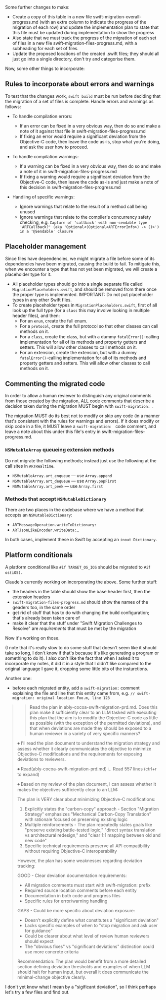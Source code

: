Some further changes to make:

- Create a copy of this table in a new file swift-migration-overall-progress.md (with an extra column to indicate the progress of the migration of each row) and update the implementation plan to state that this file must be updated during implementation to show the progress
- Also state that we must track the progress of the migration of each set of files in a new file swift-migration-files-progress.md, with a subheading for each set of files.
- Update the proposed locations of the created .swift files; they should all just go into a single directory, don't try and categorise them.

Now, some other things to incorporate:

## Rules to incorporate about errors and warnings

To test that the changes work, `swift build` must be run before deciding that the migration of a set of files is complete. Handle errors and warnings as follows:

- To handle compilation errors:
	- If an error can be fixed in a very obvious way, then do so and make a note of it against that file in swift-migration-files-progress.md
	- If fixing an error would require a significant deviation from the Objective-C code, then leave the code as-is, stop what you're doing, and ask the user how to proceed.
- To handle compilation warnings:
	- If a warning can be fixed in a very obvious way, then do so and make a note of it in swift-migration-files-progress.md
	- If fixing a warning would require a significant deviation from the Objective-C code, then leave the code as-is and just make a note of this decision in swift-migration-files-progress.md

- Handling of specific warnings:
	- Ignore warnings that relate to the result of a method call being unused 
	- Ignore warnings that relate to the compiler's concurrency safety checking, e.g. `Capture of 'callback' with non-sendable type 'ARTCallback?' (aka 'Optional<(Optional<ARTErrorInfo>) -> ()>') in a '@Sendable' closure`

## Placeholder management

Since files have dependencies, we might migrate a file before some of its dependencies have been migrated, causing the build to fail. To mitigate this, when we encounter a type that has not yet been migrated, we will create a placeholder type for it.

- All placeholder types should go into a single separate file called `MigrationPlaceholders.swift`, and should be removed from there once the proper type is implemented. IMPORTANT: Do not put placeholder types in any other Swift files.
- To create placeholder types in `MigrationPlaceholders.swift`, first of all look up the full type (for a `class` this may involve looking in multiple header files), and then:
	- For an `enum`, create the full enum.
	- For a `protocol`, create the full protocol so that other classes can call methods on it.
	- For a `class`, create the class, but with a dummy `fatalError()`-calling implementation for all of its methods and property getters and setters. This will allow other classes to call methods on it.
	- For an extension, create the extension, but with a dummy `fatalError()`-calling implementation for all of its methods and property getters and setters. This will allow other classes to call methods on it.

## Commenting the migrated code

In order to allow a human reviewer to distinguish any original comments from those created by the migration, ALL code comments that describe a decision taken during the migration MUST begin with ``swift-migration: ``.

The migration MUST do its best not to modify or skip any code (in a manner that's consistent with the rules for warnings and errors). If it does modify or skip code in a file, it MUST leave a `swift-migration: ` code comment, and leave a note about this under this file's entry in swift-migration-files-progress.md.

### `NSMutableArray` queueing extension methods

Do not migrate the following methods; instead just use the following at the call sites in `ARTRealtime`.

- `NSMutableArray.art_enqueue` — use `Array.append`
- `NSMutableArray.art_dequeue` — use `Array.popFirst`
- `NSMutableArray.art_peek` — use `Array.first`

### Methods that accept `NSMutableDictionary`

There are two places in the codebase where we have a method that accepts an `NSMutableDictionary`:

- `ARTMessageOperation.writeToDictionary:`
- `ARTJsonLikeEncoder.writeData:…`

In both cases, implement these in Swift by accepting an `inout Dictionary`.

## Platform conditionals

A platform conditional like `#if TARGET_OS_IOS` should be migrated to `#if os(iOS)`.

Claude's currently working on incorporating the above. Some further stuff:

- the headers in the table should show the base header first, then the extension headers
- `swift-migration-files-progress.md` should show the names of the geaders too, in the same order
- get rid of stuff that has to do with changing the build configuration; that's already been taken care of
- make it clear that the stuff under "Swift Migration Challenges to Resolve" are _requirements_ that must be met by the migration

Now it's working on those.

(I note that it's really slow to do some stuff that doesn't seem like it should take so long, I don't know if that's because it's like generating a program or something to do it). I also don't like the fact that when I asked it to incorporate my notes, it did it in a style that I didn't like compared to the original language I gave it, dropping some little bits of the insturctions.

Another one:

- before each migrated entity, add a `swift-migration:` comment explaining the file and line that this entity came from, e.g. `// swift-migration: original location Foo.m, line 123`

> > Read the plan in ably-cocoa-swift-migration-prd.md. Does this plan make it sufficiently clear
>   to an LLM tasked with executing this plan that the aim is to modify the Objective-C code as
>   little as possible (with the exception of the permitted deviations), and that when deviations
>   are made they should be exposed to a human reviewer in a variety of very specific manners?
> 
> ⏺ I'll read the plan document to understand the migration strategy and assess whether it
>   clearly communicates the objective to minimize Objective-C modifications and the requirements
>    for exposing deviations to reviewers.
> 
> ⏺ Read(ably-cocoa-swift-migration-prd.md)
>   ⎿  Read 557 lines (ctrl+r to expand)
> 
> ⏺ Based on my review of the plan document, I can assess whether it makes the objectives
>   sufficiently clear to an LLM:
> 
>   The plan is VERY clear about minimizing Objective-C modifications:
> 
>   1. Explicitly states the "carbon-copy" approach - Section "Migration Strategy" emphasizes
>   "Mechanical Carbon-Copy Translation" with rationale focused on preserving existing logic
>   2. Multiple reinforcements - The plan repeatedly states goals like "preserve existing
>   battle-tested logic," "direct syntax translation vs architectural redesign," and "clear 1:1
>   mapping between old and new code"
>   3. Specific technical requirements preserve all API compatibility without requiring
>   Objective-C interoperability
> 
>   However, the plan has some weaknesses regarding deviation tracking:
> 
>   GOOD - Clear deviation documentation requirements:
>   - All migration comments must start with swift-migration:  prefix
>   - Required source location comments before each entity
>   - Documentation in both code and progress files
>   - Specific rules for error/warning handling
> 
>   GAPS - Could be more specific about deviation exposure:
>   - Doesn't explicitly define what constitutes a "significant deviation"
>   - Lacks specific examples of when to "stop migration and ask user for guidance"
>   - Could be clearer about what level of review human reviewers should expect
>   - The "obvious fixes" vs "significant deviations" distinction could use more concrete
>   criteria
> 
>   Recommendation: The plan would benefit from a more detailed section defining deviation
>   thresholds and examples of when LLM should halt for human input, but overall it does
>   communicate the minimal-change objective clearly.

I don't yet know what I mean by a "sigificant deviation", so I think perhaps let's try a few files and find out.
